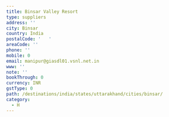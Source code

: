 ```yaml
---
title: Binsar Valley Resort
type: suppliers
address: ''
city: Binsar
country: India
postalCode: '   '
areaCode: ''
phone: ''
mobile: 0
email: manipur@giasdl01.vsnl.net.in
www: ''
note: ''
bookThrough: 0
currency: INR
gstType: 0
path: /destinations/india/states/uttarakhand/cities/binsar/
category:
  - H
---
```


